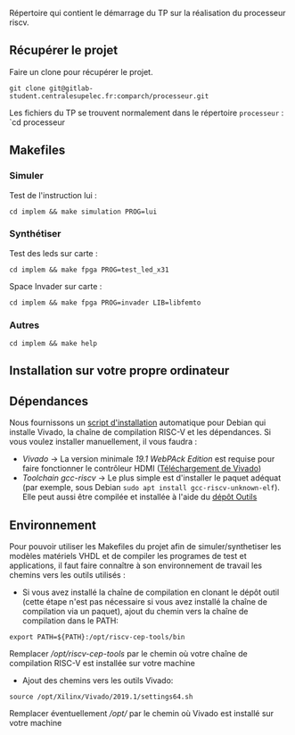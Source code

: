 Répertoire qui contient le démarrage du TP sur la réalisation du processeur riscv.

Récupérer le projet
---------------------
Faire un clone pour récupérer le projet.

`git clone git@gitlab-student.centralesupelec.fr:comparch/processeur.git`

Les fichiers du TP se trouvent normalement dans le répertoire `processeur` : `cd processeur

Makefiles
---------


### Simuler

Test de l'instruction lui :

`cd implem && make simulation PROG=lui `

### Synthétiser

Test des leds sur carte : 

`cd implem && make fpga PROG=test_led_x31`

Space Invader sur carte :

`cd implem && make fpga PROG=invader LIB=libfemto`

### Autres

`cd implem && make help`


Installation sur votre propre ordinateur
----------------------------------------

## Dépendances

Nous fournissons un [script d'installation](https://gitlab-student.centralesupelec.fr/comparch/processeur/-/blob/master/install.sh) automatique pour Debian qui installe Vivado, la chaîne de compilation RISC-V et les dépendances. Si vous voulez installer manuellement, il vous faudra :
* *Vivado* -> La version minimale *19.1 WebPAck Edition* est requise pour faire fonctionner le contrôleur HDMI ([Téléchargement de Vivado](https://www.xilinx.com/support/download.html))
* *Toolchain gcc-riscv* -> Le plus simple est d'installer le paquet adéquat (par exemple, sous Debian `sudo apt install gcc-riscv-unknown-elf`). Elle peut aussi être compilée et installée à l'aide du [dépôt Outils](https://gricad-gitlab.univ-grenoble-alpes.fr/riscv-ens/outils)

## Environnement

Pour pouvoir utiliser les Makefiles du projet afin de simuler/synthetiser les modèles matériels VHDL et de compiler les programes de test et applications, il faut faire connaître à son environnement de travail les chemins vers les outils utilisés :

* Si vous avez installé la chaîne de compilation en clonant le dépôt outil (cette étape n'est pas nécessaire si vous avez installé la chaîne de compilation via un paquet), ajout du chemin vers la chaîne de compilation dans le PATH:

`export PATH=${PATH}:/opt/riscv-cep-tools/bin`

Remplacer */opt/riscv-cep-tools* par le chemin où votre chaîne
de compilation RISC-V est installée sur votre machine

* Ajout des chemins vers les outils Vivado: 

`source /opt/Xilinx/Vivado/2019.1/settings64.sh` 

Remplacer éventuellement */opt/* par le chemin où Vivado est installé sur votre machine
